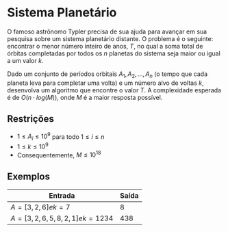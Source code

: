 # Sistema Planetário

O famoso astrônomo Typler precisa de sua ajuda para avançar em sua pesquisa sobre
um sistema planetário distante. O problema é o seguinte: encontrar o menor número
inteiro de anos, $T$, no qual a soma total de órbitas completadas por todos os $n$ planetas
do sistema seja maior ou igual a um valor $k$.

Dado um conjunto de períodos orbitais $A_1, A_2, . . . , A_n$ (o tempo que cada planeta leva
para completar uma volta) e um número alvo de voltas $k$, desenvolva um algoritmo que
encontre o valor $T$. A complexidade esperada é de $O(n · log(M))$, onde $M$ é a maior
resposta possível.

## Restrições
- $1 \le A_i \le 10^9$ para todo $1 \le i \le n$
- $1 \le k \le 10^9$
- Consequentemente, $M \le 10^18$

## Exemplos
| Entrada | Saída |
|---------|-------|
| $A = [3, 2, 6] e k = 7$ | $8$ |
| $A = [3, 2, 6, 5, 8, 2, 1] e k = 1234$ | $438$ |